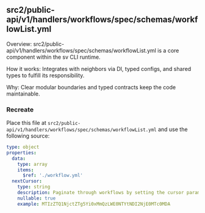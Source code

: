 ## src2/public-api/v1/handlers/workflows/spec/schemas/workflowList.yml

Overview: src2/public-api/v1/handlers/workflows/spec/schemas/workflowList.yml is a core component within the sv CLI runtime.

How it works: Integrates with neighbors via DI, typed configs, and shared types to fulfill its responsibility.

Why: Clear modular boundaries and typed contracts keep the code maintainable.

### Recreate

Place this file at `src2/public-api/v1/handlers/workflows/spec/schemas/workflowList.yml` and use the following source:

```yaml
type: object
properties:
  data:
    type: array
    items:
      $ref: './workflow.yml'
  nextCursor:
    type: string
    description: Paginate through workflows by setting the cursor parameter to a nextCursor attribute returned by a previous request. Default value fetches the first "page" of the collection.
    nullable: true
    example: MTIzZTQ1NjctZTg5Yi0xMmQzLWE0NTYtNDI2NjE0MTc0MDA

```
